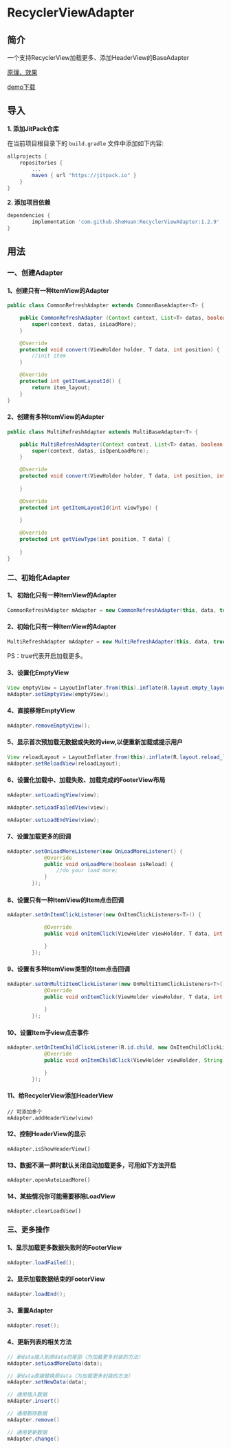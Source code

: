 # RecyclerViewAdapter

## 简介
一个支持RecyclerView加载更多、添加HeaderView的BaseAdapter

[原理、效果](http://www.jianshu.com/p/66c065874848)

[demo下载](https://fir.im/e5pz)

## 导入

**1. 添加JitPack仓库**

在当前项目根目录下的 `build.gradle` 文件中添加如下内容:
``` gradle
allprojects {
    repositories {
        ...
        maven { url "https://jitpack.io" }
    }
}
```
**2. 添加项目依赖**
``` gradle
dependencies {
        implementation 'com.github.SheHuan:RecyclerViewAdapter:1.2.9'
}
```

## 用法

### 一、创建Adapter
#### 1、创建只有一种ItemView的Adapter
```java
public class CommonRefreshAdapter extends CommonBaseAdapter<T> {

    public CommonRefreshAdapter (Context context, List<T> datas, boolean isLoadMore) {
        super(context, datas, isLoadMore);
    }

    @Override
    protected void convert(ViewHolder holder, T data, int position) {
        //init item
    }

    @Override
    protected int getItemLayoutId() {
        return item_layout;
    }
}
```
#### 2、创建有多种ItemView的Adapter
```java
public class MultiRefreshAdapter extends MultiBaseAdapter<T> {

    public MultiRefreshAdapter(Context context, List<T> datas, boolean isOpenLoadMore) {
        super(context, datas, isOpenLoadMore);
    }

    @Override
    protected void convert(ViewHolder holder, T data, int position, int viewType) {
        
    }

    @Override
    protected int getItemLayoutId(int viewType) {
        
    }

    @Override
    protected int getViewType(int position, T data) {
       
    }
}
```

### 二、初始化Adapter
#### 1、 初始化只有一种ItemView的Adapter
```java
CommonRefreshAdapter mAdapter = new CommonRefreshAdapter(this, data, true);
```
#### 2、初始化只有一种ItemView的Adapter
```java
MultiRefreshAdapter mAdapter = new MultiRefreshAdapter(this, data, true);
```
PS：true代表开启加载更多。

#### 3、设置化EmptyView
```java
View emptyView = LayoutInflater.from(this).inflate(R.layout.empty_layout, (ViewGroup) mRecyclerView.getParent(), false);
mAdapter.setEmptyView(emptyView);
```
#### 4、直接移除EmptyView
```java
mAdapter.removeEmptyView();
```
#### 5、显示首次预加载无数据或失败的view,以便重新加载或提示用户
```java
View reloadLayout = LayoutInflater.from(this).inflate(R.layout.reload_layout, (ViewGroup) mRecyclerView.getParent(), false);
mAdapter.setReloadView(reloadLayout);
```

#### 6、设置化加载中、加载失败、加载完成的FooterView布局
```java
mAdapter.setLoadingView(view);

mAdapter.setLoadFailedView(view);

mAdapter.setLoadEndView(view);
```

#### 7、设置加载更多的回调
```java
mAdapter.setOnLoadMoreListener(new OnLoadMoreListener() {
            @Override
            public void onLoadMore(boolean isReload) {
                //do your load more;
            }
        });
```

#### 8、设置只有一种ItemView的Item点击回调
```java
mAdapter.setOnItemClickListener(new OnItemClickListeners<T>() {

            @Override
            public void onItemClick(ViewHolder viewHolder, T data, int position) {

            }
        });
```

#### 9、设置有多种ItemView类型的Item点击回调
```java
mAdapter.setOnMultiItemClickListener(new OnMultiItemClickListeners<T>() {
            @Override
            public void onItemClick(ViewHolder viewHolder, T data, int position, int viewType) {
                
            }
        });
```

#### 10、设置Item子view点击事件
```java
mAdapter.setOnItemChildClickListener(R.id.child, new OnItemChildClickListener<String>() {
            @Override
            public void onItemChildClick(ViewHolder viewHolder, String data, int position) {

            }
        });
```

#### 11、给RecyclerView添加HeaderView
```
// 可添加多个
mAdapter.addHeaderView(view)
```

#### 12、控制HeaderView的显示
```
mAdapter.isShowHeaderView()
```

#### 13、数据不满一屏时默认关闭自动加载更多，可用如下方法开启
```
mAdapter.openAutoLoadMore()
```

#### 14、某些情况你可能需要移除LoadView
```
mAdapter.clearLoadView()
```

### 三、更多操作

#### 1、显示加载更多数据失败时的FooterView
```java
mAdapter.loadFailed();
```
#### 2、显示加载数据结束的FooterView
```java
mAdapter.loadEnd();
```
#### 3、重置Adapter
```java
mAdapter.reset();
```
#### 4、更新列表的相关方法
```java
// 新data插入到原data的尾部（为加载更多封装的方法）
mAdapter.setLoadMoreData(data);

// 新data直接替换原data（为加载更多封装的方法）
mAdapter.setNewData(data);

// 通用插入数据
mAdapter.insert()

// 通用删除数据
mAdapter.remove()

// 通用更新数据
mAdapter.change()

```
